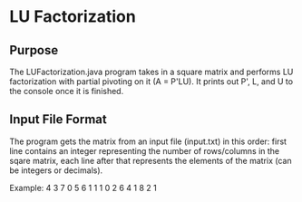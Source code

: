 # LU Factorization
## Purpose
The LUFactorization.java program takes in a square matrix and performs LU factorization
with partial pivoting on it (A = P'LU). It prints out P', L, and U to the console once
it is finished.

## Input File Format
The program gets the matrix from an input file (input.txt) in this order: first line
contains an integer representing the number of rows/columns in the sqare matrix, each
line after that represents the elements of the matrix (can be integers or decimals).

Example:
4
3 7 0 5
6 1 1 1
0 2 6 4
1 8 2 1
